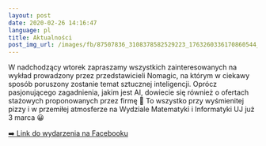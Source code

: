```yaml
---
layout: post
date: 2020-02-26 14:16:47
language: pl
title: Aktualności
post_img_url: /images/fb/87507836_3108378582529223_1763260336170860544_n.jpg
---
```


W nadchodzący wtorek zapraszamy wszystkich zainteresowanych na wykład prowadzony przez przedstawicieli Nomagic, na którym w ciekawy sposób poruszony zostanie temat sztucznej inteligencji. Oprócz pasjonującego zagadnienia, jakim jest AI, dowiecie się również o ofertach stażowych proponowanych przez firmę 🤖 To wszystko przy wyśmienitej pizzy i w przemiłej atmosferze na Wydziale Matematyki i Informatyki UJ już 3 marca 😀

 <a href="https://www.facebook.com/events/187145009227701/">➡️ Link do wydarzenia na Facebooku</a>